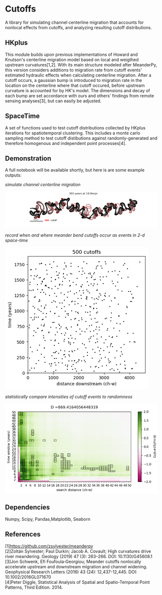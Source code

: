 # Cutoffs

A library for simulating channel centerline migration that accounts for nonlocal effects from cutoffs, and analyzing resulting cutoff distributions.

## HKplus
This module builds upon previous implementations of Howard and Knutson's centerline migration model based on local and weigthed upstream curvatures[1,2]. With its main structure modeled after MeanderPy, this version considers additions to migration rate from cutoff events' estimated hydraulic effects when calculating centerline migration.   After a cutoff occurs, a gaussian bump is introduced to migration rate in the location on the centerline where that cutoff occured, before upstream curvature is accounted for by HK's model. The dimensions and decay of each bump are set accordance with ours and others' findings from remote sensing analyses[3], but can easily be adjusted.


## SpaceTime
 A set of functions used to test cutoff distributions collected by HKplus iterations for spatiotemporal clustering.  This includes a monte carlo sampling method to test cutoff distibutions against randomly-generated and therefore homogenous and independent point processes[4].   

## Demonstration
A full notebook will be available shortly, but here is are some example outputs:

*simulate channel centerline migration*

![image of centerlines](sample_results/10mpyr_small/OnlyCurvature_channels_50cutoffs.png)

*record when and where meander bend cutoffs occur as events in 2-d space-time* 

![image of distribution](sample_results/case2/17/Case2_Run17_500_cutoffs_timevsspace.png)

*statistically compare intensities of cutoff events to randomness*

![image of stat test](sample_results/case2/17/Case2_Run17_500_cutoffs_spacetimektest.png)

## Dependencies
Numpy, Scipy, Pandas,Matplotlib, Seaborn

## References
[1]https://github.com/zsylvester/meanderpy  
[2]Zoltán Sylvester; Paul Durkin; Jacob A. Covault; High curvatures drive river meandering. Geology (2019) 47 (3): 263–266.
DOI: 10.1130/G45608.1  
[3]Jon Schwenk, Efi Foufoula‐Georgiou; Meander cutoffs nonlocally accelerate upstream and downstream migration and channel widening. Geophysical Research Letters (2016) 43 (24): 12,437-12,445. DOI: 10.1002/2016GL071670  
[4]Peter Diggle, Statistical Analysis of Spatial and Spatio-Temporal Point Patterns, Third Edition. 2014. 

